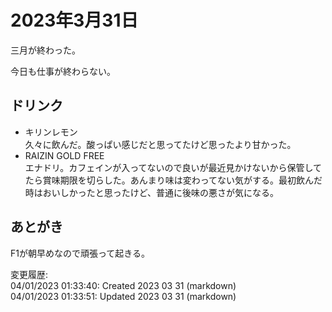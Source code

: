 # 2023年3月31日

三月が終わった。

今日も仕事が終わらない。

## ドリンク

- キリンレモン  
久々に飲んだ。酸っぱい感じだと思ってたけど思ったより甘かった。
- RAIZIN GOLD FREE  
エナドリ。カフェインが入ってないので良いが最近見かけないから保管してたら賞味期限を切らした。あんまり味は変わってない気がする。最初飲んだ時はおいしかったと思ったけど、普通に後味の悪さが気になる。

## あとがき

F1が朝早めなので頑張って起きる。

変更履歴:  
04/01/2023 01:33:40: Created 2023 03 31 (markdown)  
04/01/2023 01:33:51: Updated 2023 03 31 (markdown)  

